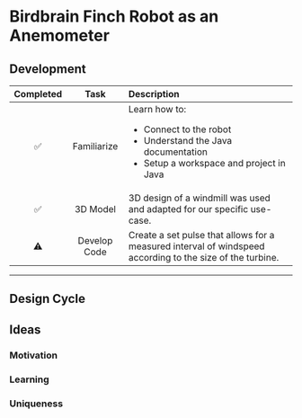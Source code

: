# Birdbrain Finch Robot as an Anemometer

## Development

| Completed | Task  | Description |
|:---------:|:-----------:|:------------|
|      ✅     | Familiarize    | Learn how to: <ul><li>Connect to the robot</li><li>Understand the Java documentation</li><li>Setup a workspace and project in Java</li></ul>|
|      ✅     | 3D Model       | 3D design of a windmill was used and adapted for our specific use-case.           |
|      ⚠️     | Develop Code   | Create a set pulse that allows for a measured interval of windspeed according to the size of the turbine.         |

---

## Design Cycle

## Ideas

### Motivation

### Learning

### Uniqueness
